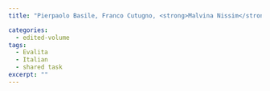 ```yaml
---
title: "Pierpaolo Basile, Franco Cutugno, <strong>Malvina Nissim</strong>, Viviana Patti, Rachele Sprugnoli (eds). <em>Proceedings of the Fifth Evaluation Campaign of Natural Language Processing and Speech Tools for Italian (EVALITA 2016)</em>, co-located with CLIC-it 2016, Naples, Italy. aAcademia Press. 2016."

categories: 
  - edited-volume
tags:
  - Evalita
  - Italian
  - shared task
excerpt: ""
---
```




